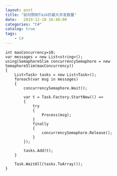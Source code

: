 ```yaml
---                
layout: post                
title: "如何限制Task的最大并发数量" 
date:   2019-12-10 16:40:00                 
categories: "C#"                
catalog: true                
tags:                 
    - C#                
---      
```


    int maxConcurrency=10;
    var messages = new List<string>();
    using(SemaphoreSlim concurrencySemaphore = new SemaphoreSlim(maxConcurrency))
    {
        List<Task> tasks = new List<Task>();
        foreach(var msg in messages)
        {
            concurrencySemaphore.Wait();

            var t = Task.Factory.StartNew(() =>
            {
                try
                {
                    Process(msg);
                }
                finally
                {
                    concurrencySemaphore.Release();
                }
            });

            tasks.Add(t);
        }

        Task.WaitAll(tasks.ToArray());
    }